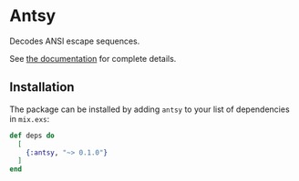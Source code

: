 # Antsy

Decodes ANSI escape sequences.

See [the documentation](https://hexdocs.pm/antsy) for complete details.

## Installation

The package can be installed by adding `antsy` to your list of dependencies in `mix.exs`:

```elixir
def deps do
  [
    {:antsy, "~> 0.1.0"}
  ]
end
```
